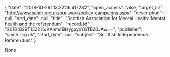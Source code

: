 {
  "date": "2018-10-29T13:22:16.417282", 
  "open_access": false, 
  "target_url": "http://www.samh.org.uk/our-work/policy-campaigns.aspx", 
  "description": null, 
  "end_date": null, 
  "title": "Scottish Association for Mental Health: Mental health and the referendum", 
  "record_id": "20181029T132216/KAnmdBIzyguyoY6TB20JAw==", 
  "publisher": "samh.org.uk", 
  "start_date": null, 
  "subject": "Scottish Independence Referendum"
}

None